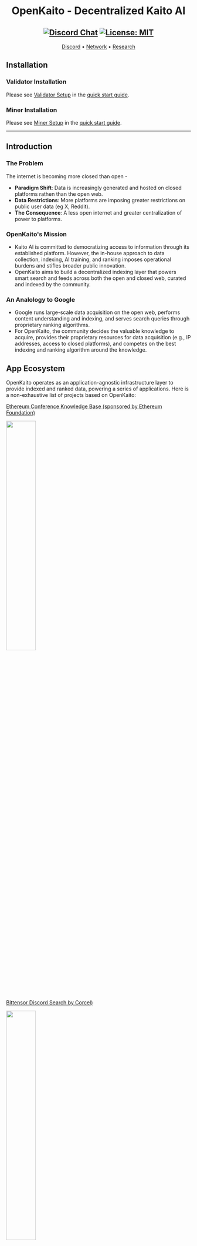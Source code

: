 <div align="center">

# **OpenKaito - Decentralized Kaito AI** <!-- omit in toc -->

[![Discord Chat](https://img.shields.io/discord/308323056592486420.svg)](https://discord.gg/bittensor)
[![License: MIT](https://img.shields.io/badge/License-MIT-yellow.svg)](https://opensource.org/licenses/MIT)
---

[Discord](https://discord.gg/bittensor) • [Network](https://taostats.io/) • [Research](https://bittensor.com/whitepaper)
</div>

## Installation

### Validator Installation

Please see [Validator Setup](https://github.com/MetaSearch-IO/decentralized-search/blob/main/quickstart.md#validator-setup) in the [quick start guide](https://github.com/MetaSearch-IO/decentralized-search/blob/main/quickstart.md).

### Miner Installation

Please see [Miner Setup](https://github.com/MetaSearch-IO/decentralized-search/blob/main/quickstart.md#miner-setup) in the [quick start guide](https://github.com/MetaSearch-IO/decentralized-search/blob/main/quickstart.md).

---

## Introduction

### The Problem
The internet is becoming more closed than open -
- **Paradigm Shift**: Data is increasingly generated and hosted on closed platforms rathen than the open web.
- **Data Restrictions**: More platforms are imposing greater restrictions on public user data (eg X, Reddit).
- **The Consequence**: A less open internet and greater centralization of power to platforms.

### OpenKaito's Mission
- Kaito AI is committed to democratizing access to information through its established platform. However, the in-house approach to data collection, indexing, AI training, and ranking imposes operational burdens and stifles broader public innovation.
- OpenKaito aims to build a decentralized indexing layer that powers smart search and feeds across both the open and closed web, curated and indexed by the community.

### An Analology to Google
- Google runs large-scale data acquisition on the open web, performs content understanding and indexing, and serves search queries through proprietary ranking algorithms.
- For OpenKaito, the community decides the valuable knowledge to acquire, provides their proprietary resources for data acquisition (e.g., IP addresses, access to closed platforms), and competes on the best indexing and ranking algorithm around the knowledge.

## App Ecosystem
OpenKaito operates as an application-agnostic infrastructure layer to provide indexed and ranked data, powering a series of applications. Here is a non-exhaustive list of projects based on OpenKaito:

[Ethereum Conference Knowledge Base (sponsored by Ethereum Foundation)](https://portal.kaito.ai/events/ETHDenver2024)
<p align="left">
  <img src="https://github.com/OpenKaito/openkaito/assets/106579566/d2e1feda-60b0-49b8-b16b-123227cf89a9" width="40%" height="auto">
</p>

[Bittensor Discord Search by Corcel)](https://playground.corcel.io/open-kaito/discord-search)
<p align="left">
  <img src="https://github.com/OpenKaito/openkaito/assets/106579566/761eef6b-63bb-469e-9a48-4d634a88c228" width="40%" height="auto">
</p>

[TaoBot Integration (under development)](https://x.com/taodotbot/status/1796174248395813336)

## Token Economy
OpenKaito aims to have a self-sustainable economy 
- Sponsors/doners will pay the network for maintaining the vertical search engine 
- Users will pay the network to access premium features (premium content, analytics, alerts, etc) 
- Miners and validators will be rewarded by doing the work that actually generates economic value in the eyes of sponsors and users 
- Economic surplus (fees from sponsors and users) will be shared among the participants in the network (miners, validators, subnet owner) 

As proof of concept we've already secured grants from the Ethereum Foundation and Starknet Foundation, and are in talks with other sponsors (including non-crypto entities and communities) who recognise the economic values of such vertical search engine for their communities.

## Background Knowledge

<p align="center">
  <img src="https://github.com/MetaSearch-IO/decentralized-search/assets/106579566/68a4c45d-72bc-4444-a5f6-2cc4d917871b" width="60%" height="auto">
</p>

### Inverted Index

An inverted index serves as the foundation of a search engine. The high level idea is to construct a reverse lookup table from a keyword to documents containing the keyword. A sophisticated search engine usually leverages NLP techniques (e.g. tokenization, stemming) and content understanding models (e.g. classification, tagging, categorization) to optimize keyword extractions.

A search query typically expresses logical constraint on keywords and can be fulfilled by operations on the inverted index. An inverted index is distributed by nature - keyword partition and document partition are the two common partition schemes.

### Search Ranking

**Retrieval ranking** ranks documents satisfying the retrieval condition based on a ranking criteria. It focuses on simple, indexable signals such as term frequency (TF) and inverse document frequency (IDF), along with a linear combination of more static signals that enhance the speed and relevance of search results.

**Re-ranking** ranks a smaller set of candidates selected by retrieval ranking with more expensive techniques. Modern re-ranking employs deep learning algorithms to analyze complex signals like user interaction data. In a decentralized environment, this presents opportunities for optimization through collective intelligence, where network participants contribute to the validation and improvement of the re-ranking process.

### Knowledge Graph

A Knowledge Graph in the context of search engines is a structured representation of real-world entities and their interrelations. It serves as a foundation for enhancing search queries and document understanding by understanding the context and the relationships between different pieces of information. In web3, contexts like the relationship between projects, influencers, etc. are critical to effective search & analytics, and its evolving nature makes it a great fit to be solved with collective intelligence.

## Towards a Decentralized Search Engine

Instead of building a decentralized version of every component of a search engine, we focus on posing search relevance as a validation-miner problem to encourage miners to come up with innovative solutions to data acquisition, indexing, ranking, and knowledge graph. To goal is that based on a fair and effective criterion, miners are incentivized to optimize components with the highest ROI, similar to how a search engineering team runs on A/B testing and failure analysis.

<p align="center">
  <img src="https://github.com/MetaSearch-IO/decentralized-search/assets/106579566/7fa302f8-585b-47db-8881-cf1a2133a814" width="60%" height="auto">
</p>

### Validator

**Search Queries:** Validators are responsible for issuing search queries to the network and expect a list of ranked results from miners. Search queries will follow a simple format that supports basic functionalities, including keywords, AND/OR semantics, sorting by date, sorting by relevance, date filtering, etc., as outlined in Appendix A.

**AI-based nDCG:** nDCG is a standard metric for evaluating search engines, taking into account both result relevance and their relative positions. The downside of nDCG is that it requires a human-annotated ideal result set, which can be expensive and slow. However, model-based nDCG has gained traction recently, thanks to advancements in large language models (LLMs). In our validator-miner scheme, we implement a cost-effective ML-based nDCG rater that leverages a distilled LLM-based nDCG evaluator.

**Evolution of nDCG Evaluator:** To ensure that our evaluation scheme accurately reflects true result relevance, the evaluator model will be continuously fine-tuned with real user engagement data from The Search App (outlined in the subsequent section) and regularly updated on HuggingFace according to a set schedule. Both the model parameters and the training mechanism will be open-sourced, with the potential for full decentralization using BitTensor's model training capabilities.

**Result Correctness:** To prevent fabricated results, validators will selectively verify the URLs of search results to ensure their consistency with the original sources.

### Miner

Miners fulfill search requests issued by validators by providing a ranked list of results and are encouraged to find innovative ways to enhance the quality of their results. While there is no prescribed method for implementing the search, we suggest the following basic framework as a starting point.

**Search Index:** We provide local ElasticSearch instances with a basic schema for a set of supported sources, such as Twitter and governance forums. By default, a search request is translated into an ElasticSearch query.

**Crawler:** A basic crawler, which periodically updates the search index, is provided based on Apify. However, for more cost-effective crawling, node owners are encouraged to develop their own crawler stack.

**Ranking Algorithm:** The default ranking algorithm is BM25, natively supported by ElasticSearch. It's important to note that BM25 relies on the term frequency (TF) and inverse document frequency (IDF) within the search index, so rankings may vary based on the content in a node’s search index.

### Reward Model

Rewards are based on the following criteria:

**Truthfulness:** Miners receive rewards only for providing authentic results from a specified set of sources and will incur penalties for serving fabricated data.

**Relevance:** Miners are rewarded for the content and contextual relevance of the results, as reflected by nDCG, where the ordering of results contributes to relevance.

**Recency:** Miners are rewarded for the timeliness of results—the more recent the content, the higher the reward.

**Diversity:** Rewards consider diversity at both the source level (e.g., one source versus multiple sources) and the content level (e.g., various opinions, different authors), which can be assessed using content clustering methods.

### Validator API Server

Validtor can setup an API server to issue search queries to the network, for building Apps on OpenKaito subnet, interacting with other subnets, etc. The API server will be responsible for issuing search queries to the network and receiving ranked results from miners.

To setup the API server, you can set some api keys in `.env` file separated by comma,

```bash
OPENKAITO_VALIDATOR_API_KEYS="key1,key2,key3"
```

modify your wallet and subtensor info in `api/api_server.py`, then run the following command:

```bash
fastapi run api/api_server.py --port 8900
```

Then you can refer to `api/sample_request.py` for sending search queries to the network.

### Indexing Data from Other Subnets

**SN13 dataverse** is a decentralized data scraping subnet. If you are running a miner for openkaito and happen to be a miner for SN13, you can use SN13 as an extra source of raw data to be indexed in OpenKaito. Please refer to `scripts/import_sn13_data.py` for more details.

```bash
$ python scripts/import_sn13_data.py -h
usage: import_sn13_data.py [-h] --db DB [--batch_size BATCH_SIZE] [--time_bucket_ids [TIME_BUCKET_IDS ...]]

Import SN13 Data

options:
  -h, --help            show this help message and exit
  --db DB               SN13 sqlite3 database file, e.g., ../data-universe/SqliteMinerStorage.sqlite
  --batch_size BATCH_SIZE
                        optional, batch size for importing data, default is 100
  --time_bucket_ids [TIME_BUCKET_IDS ...]
                        optional, a list of SN13 timeBucketId to be imported, seperate by space, e.g., 474957 474958 474959
```

## Engineering Roadmap

#### ~~[Done] Reward Model Adjustment and More Sources~~
~~Currently Twitter is the only source that we onboarded and the evaluation is based on relevance and recency so that we can better calibrate the reward model. The team is actively working on onboarding more sources (e.g. News, Governance, Audio) and more diversed ranking & evaluation signals. Stay tuned!~~

#### ~~[Done] Rich Semantics~~
~~We are working on supporting a varity of search semantics including AND/OR, filter, sort by, etc.~~

#### ~~[Done] Vector Retrieval and Embedding Model~~
~~We will be supporting vector retrieval for RAG use cases and add competition for embedding models~~

#### ~~[Done] Validator Tools~~
~~Validator API and various tooling for better access and diagoniss of OpenKaito data~~

#### QA Engine on Social Network Data
Extend the RAG capability beyond conference data to create a real-time QA engine for social network data.

#### Expansion Beyond Web3
Plan to expand into more verticals beyond Web3.

#### Revenue Distribution Mechanism
We plan to implement a system that redistributes economic surplus back to the community.


